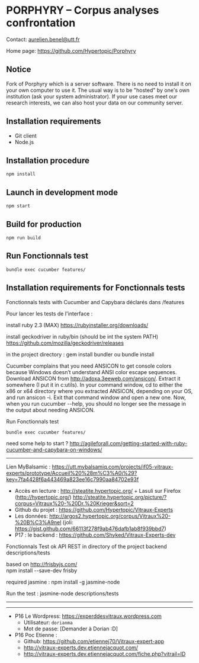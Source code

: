 PORPHYRY – Corpus analyses confrontation
========================================

Contact: <aurelien.benel@utt.fr>

Home page: <https://github.com/Hypertopic/Porphyry>

Notice
------

Fork of Porphyry which is a server software. There is no need to install it on your own computer to use it. The usual way is to be "hosted" by one's own institution (ask your system administrator). If your use cases meet our research interests, we can also host your data on our community server.

Installation requirements
-------------------------

* Git client
* Node.js

Installation procedure
----------------------

    npm install

Launch in development mode
--------------------------

    npm start

Build for production
--------------------

    npm run build

Run Fonctionnals test
--------------------

    bundle exec cucumber features/
	
Installation requirements for Fonctionnals tests
-------------------------
Fonctionnals tests with Cucumber and  Capybara déclarés dans /features

Pour lancer les tests de l'interface :

install ruby 2.3 (MAX) 
	https://rubyinstaller.org/downloads/
	
install geckodriver in ruby/bin (should be int the system PATH)
	https://github.com/mozilla/geckodriver/releases	

in the project directory : 
	gem install bundler ou bundle install


Cucumber complains that you need ANSICON to get console colors because Windows doesn’t understand ANSI color escape sequences. 
Download ANSICON from http://adoxa.3eeweb.com/ansicon/. Extract it somewhere (I put it in c:utils). 
In your command window, cd to either the x86 or x64 directory where you extracted ANSICON, depending on your OS, and run ansicon -i. 
Exit that command window and open a new one. 
Now, when you run cucumber --help, you should no longer see the message in the output about needing ANSICON.

Run Fonctionnals test

    bundle exec cucumber features/
	
need some help to start  ? 
	http://agileforall.com/getting-started-with-ruby-cucumber-and-capybara-on-windows/
	

--------------------

Lien MyBalsamic :
	https://utt.mybalsamiq.com/projects/if05-vitraux-experts/prototype/Accueil%20%28m%C3%A0j%29?key=7fa4428f6a443469a823ee16c7990aa84702e93f
- Accès en lecture : http://steatite.hypertopic.org/ + Lasuli sur Firefox (http://hypertopic.org/)
	http://steatite.hypertopic.org/picture/?corpus=Vitraux%20-%20Dr.%20Krieger&sort=2
- Github du projet : 
	https://github.com/Hypertopic/Vitraux-Experts
- Les données: 
	http://argos2.hypertopic.org/corpus/Vitraux%20-%20B%C3%A9nel (joli: https://gist.github.com/66113f278f9ab476dafb1ab8f939bbd7)
- P17 : le backend : 
	https://github.com/Shyked/Vitraux-Experts-dev

Fonctionnals Test ok API REST in directory of the project backend
	descriptions/tests
	
based on http://frisbyjs.com/	
	npm install --save-dev frisby

required jasmine : 
	npm install -g jasmine-node

Run the test : 
	jasmine-node descriptions/tests


--------------------
--------------------

- P16 Le Wordpress: https://experddesvitraux.wordpress.com
  - Utilisateur: `dorianma`
  - Mot de passe: [Demander à Dorian :D]
- P16 Poc Etienne :
  - Github: https://github.com/etiennej70/Vitraux-expert-app
  - http://vitraux-experts.dev.etiennejacquot.com/
  - http://vitraux-experts.dev.etiennejacquot.com/fiche.php?vitrail=ID


